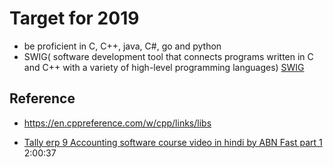 # Target for 2019

- be proficient in C, C++, java, C#, go and python
- SWIG( software development tool that connects programs written in C and C++ with a variety of high-level programming languages) [SWIG](http://www.swig.org/)

## Reference

- https://en.cppreference.com/w/cpp/links/libs

- [Tally erp 9 Accounting software course video in hindi by ABN Fast part 1](https://www.youtube.com/watch?v=g-tLZE5pNJw) 2:00:37
